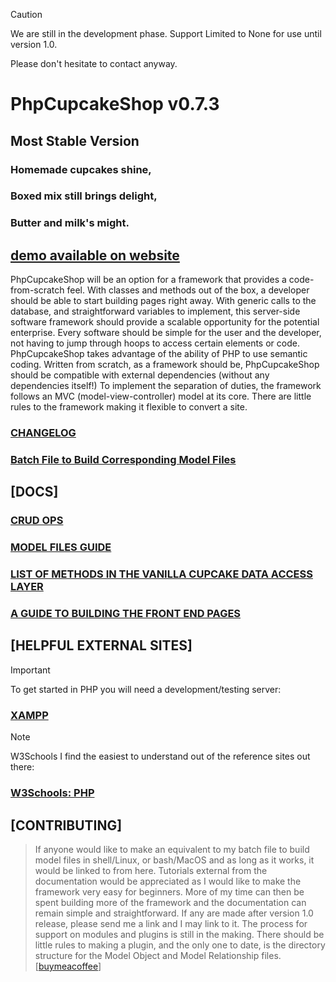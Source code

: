 > [!CAUTION]
> We are still in the development phase.
> Support Limited to None for use until version 1.0.
> 
> Please don't hesitate to contact anyway.

# PhpCupcakeShop v0.7.3

## Most Stable Version

### Homemade cupcakes shine,

### Boxed mix still brings delight,

### Butter and milk's might.

## [demo available on website](https://phpcupcake.shop)

 PhpCupcakeShop will be an option for a framework that provides a code-from-scratch feel.  With classes and methods out of the box, a developer should be able to start building pages right away.  With generic calls to the database, and straightforward variables to implement, this server-side software framework should provide a scalable opportunity for the potential enterprise.  Every software should be simple for the user and the developer, not having to jump through hoops to access certain elements or code.  PhpCupcakeShop takes advantage of the ability of PHP to use semantic coding.  Written from scratch, as a framework should be, PhpCupcakeShop should be compatible with external dependencies (without any dependencies itself!) To implement the separation of duties, the framework follows an MVC (model-view-controller) model at its core.  There are little rules to the framework making it flexible to convert a site. 

### [CHANGELOG](https://github.com/PhpCupcakeShop/Framework/blob/main/CHANGELOG.md)

### [Batch File to Build Corresponding Model Files](https://github.com/PhpCupcakeShop/ModelFileWriter)

## [DOCS]

### [CRUD OPS](https://github.com/PhpCupcakeShop/Framework/blob/main/Docs/CRUDOperations.md)

### [MODEL FILES GUIDE](https://github.com/PhpCupcakeShop/Framework/blob/main/Docs/ModelFilesGuide.md)

### [LIST OF METHODS IN THE VANILLA CUPCAKE DATA ACCESS LAYER](https://github.com/PhpCupcakeShop/Framework/blob/main/Docs/VanillaDAL.md)

### [A GUIDE TO BUILDING THE FRONT END PAGES](https://github.com/PhpCupcakeShop/Framework/blob/main/Docs/ViewsCRUD.md)

## [HELPFUL EXTERNAL SITES]

> [!IMPORTANT]
> To get started in PHP you will need a development/testing server:

### [XAMPP](https://www.apachefriends.org/)

> [!NOTE]
> W3Schools I find the easiest to understand out of the reference sites out there:

### [W3Schools: PHP](https://www.w3schools.com/php/default.asp)

## [CONTRIBUTING]
> If anyone would like to make an equivalent to my batch file to build model files in shell/Linux, or bash/MacOS and as long as it works, it would be linked to from here.
> Tutorials external from the documentation would be appreciated as I would like to make the framework very easy for beginners.  More of my time can then be spent building more of the framework and the documentation can remain simple and straightforward. If any are made after version 1.0 release, please send me a link and I may link to it.
> The process for support on modules and plugins is still in the making. There should be little rules to making a plugin, and the only one to date, is the directory structure for the Model Object and Model Relationship files.  
[[buymeacoffee](https://buymeacoffee.com/aemegi)]
